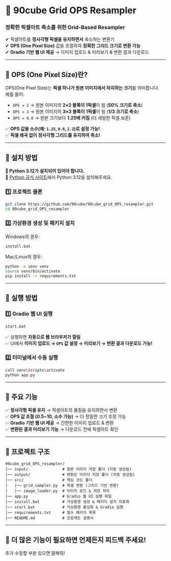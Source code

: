 # 🎨 90cube Grid OPS Resampler

### **정확한 픽셀아트 축소를 위한 Grid-Based Resampler**  
✔ 픽셀아트를 **정사각형 픽셀을 유지하면서** 축소하는 변환기  
✔ **OPS (One Pixel Size)** 값을 조절하여 **정확한 그리드 크기로 변환 가능**  
✔ **Gradio 기반 웹 UI 제공** → 이미지 업로드 & 미리보기 & 변환 결과 다운로드  

---

## **📌 OPS (One Pixel Size)란?**
OPS(One Pixel Size)는 **픽셀 하나가 원본 이미지에서 차지하는 크기**를 의미합니다.  
예를 들어:  
- `OPS = 2` → 원본 이미지의 **2×2 블록이 1픽셀**이 됨 (**50% 크기로 축소**)  
- `OPS = 3` → 원본 이미지의 **3×3 블록이 1픽셀**이 됨 (**1/3 크기로 축소**)  
- `OPS = 0.8` → 원본 크기보다 **1.25배 커짐** (더 세밀한 픽셀 보존)  

✅ **OPS 값을 소수(예: `1.25`, `0.8`, `2.2`)로 설정 가능!**  
✅ **픽셀 왜곡 없이 정사각형 그리드를 유지하여 축소!**  

---

## **📌 설치 방법**
**🚀 Python 3.12가 설치되어 있어야 합니다.**  
📌 [Python 공식 사이트](https://www.python.org/downloads/)에서 Python 3.12을 설치해주세요.  

### **1️⃣ 프로젝트 클론**
```bash
git clone https://github.com/90cube/90cube_grid_OPS_resampler.git
cd 90cube_grid_OPS_resampler
```

### **2️⃣ 가상환경 생성 및 패키지 설치**
Windows의 경우:
```bash
install.bat
```
Mac/Linux의 경우:
```bash
python -m venv venv
source venv/bin/activate
pip install -r requirements.txt
```

---

## **📌 실행 방법**
### **1️⃣ Gradio 웹 UI 실행**
```bash
start.bat
```
✅ 실행하면 **자동으로 웹 브라우저가 열림**  
✅ UI에서 **이미지 업로드 → `OPS` 값 설정 → 미리보기 → 변환 결과 다운로드 가능!**  

### **2️⃣ 터미널에서 수동 실행**
```bash
call venv\Scripts\activate
python app.py
```

---

## **📌 주요 기능**
✅ **정사각형 픽셀 유지** → 픽셀아트의 품질을 유지하면서 변환  
✅ **OPS 값 조절 (0.5~10, 소수 가능)** → 더 정밀한 크기 조정 가능  
✅ **Gradio 기반 웹 UI 제공** → 간편한 이미지 업로드 & 변환  
✅ **변환된 결과 미리보기 가능** → 다운로드 전에 픽셀아트 확인  

---

## **📌 프로젝트 구조**
```plaintext
90cube_grid_OPS_resampler/
│── input/               # 원본 이미지 저장 폴더 (자동 생성됨)
│── output/              # 변환된 이미지 저장 폴더 (자동 생성됨)
│── src/                 # 핵심 코드 폴더
│   │── grid_sampler.py  # 픽셀 변환 (그리드 기반 변환)
│   │── image_loader.py  # 이미지 로드 & 저장 처리
│── app.py               # Gradio 웹 UI 실행 파일
│── install.bat          # 가상환경 생성 & 패키지 설치 자동화
│── start.bat            # 가상환경 활성화 & Gradio 실행
│── requirements.txt     # 필수 패키지 목록
│── README.md            # 프로젝트 설명서
```

---


🚀 **더 많은 기능이 필요하면 언제든지 피드백 주세요!**  
---

추가 수정할 부분 있으면 말해줘!
